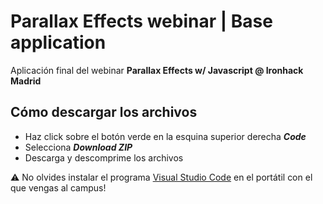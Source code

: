 # Parallax Effects webinar | Base application

Aplicación final del webinar **Parallax Effects w/ Javascript @ Ironhack Madrid**

## Cómo descargar los archivos

- Haz click sobre el botón verde en la esquina superior derecha **_Code_**
- Selecciona **_Download ZIP_**
- Descarga y descomprime los archivos

⚠️ No olvides instalar el programa [Visual Studio Code](https://code.visualstudio.com/) en el portátil con el que vengas al campus!
